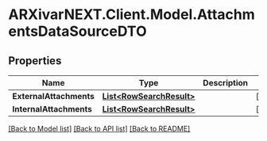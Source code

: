 # ARXivarNEXT.Client.Model.AttachmentsDataSourceDTO
## Properties

Name | Type | Description | Notes
------------ | ------------- | ------------- | -------------
**ExternalAttachments** | [**List&lt;RowSearchResult&gt;**](RowSearchResult.md) |  | [optional] 
**InternalAttachments** | [**List&lt;RowSearchResult&gt;**](RowSearchResult.md) |  | [optional] 

[[Back to Model list]](../README.md#documentation-for-models) [[Back to API list]](../README.md#documentation-for-api-endpoints) [[Back to README]](../README.md)

